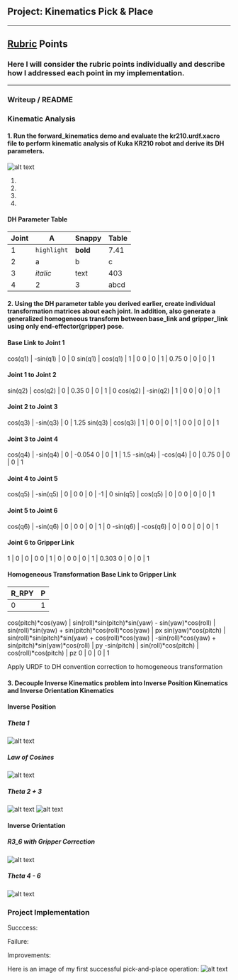 ## Project: Kinematics Pick & Place
---
[//]: # (Image References)

[image1]: ./images/DH_Diagram.png
[image2]: ./images/theta1.png
[image3]: ./images/law_cosines.png
[image4]: ./images/theta2_3.png
[image5]: ./images/theta2_3_equations.png
[image6]: ./images/R3_6.png
[image7]: ./images/theta4_6.png
[image8]: ./images/first_success.png

## [Rubric](https://review.udacity.com/#!/rubrics/972/view) Points
### Here I will consider the rubric points individually and describe how I addressed each point in my implementation.  

---
### Writeup / README

### Kinematic Analysis
#### 1. Run the forward_kinematics demo and evaluate the kr210.urdf.xacro file to perform kinematic analysis of Kuka KR210 robot and derive its DH parameters.

![alt text][image1]

1.
2.
3.
4.

#### DH Parameter Table
Joint | A | Snappy | Table
--- | --- | --- | ---
1 | `highlight` | **bold** | 7.41
2 | a | b | c
3 | *italic* | text | 403
4 | 2 | 3 | abcd

#### 2. Using the DH parameter table you derived earlier, create individual transformation matrices about each joint. In addition, also generate a generalized homogeneous transform between base_link and gripper_link using only end-effector(gripper) pose.

#### Base Link to Joint 1

cos(q1) | -sin(q1) | 0 | 0
sin(q1) |  cos(q1) | 1 | 0
      0 |        0 | 1 | 0.75
      0 |        0 | 0 | 1

#### Joint 1 to Joint 2

sin(q2) |  cos(q2) | 0 | 0.35
      0 |        0 | 1 | 0
cos(q2) | -sin(q2) | 1 | 0
      0 |        0 | 0 | 1

#### Joint 2 to Joint 3

cos(q3) | -sin(q3) | 0 | 1.25
sin(q3) |  cos(q3) | 1 | 0
      0 |        0 | 1 | 0
      0 |        0 | 0 | 1

#### Joint 3 to Joint 4

 cos(q4) | -sin(q4) | 0 | -0.054
       0 |        0 | 1 | 1.5
-sin(q4) | -cos(q4) | 0 | 0.75
       0 |        0 | 0 | 1

#### Joint 4 to Joint 5

cos(q5) | -sin(q5) | 0  | 0
      0 |        0 | -1 | 0
sin(q5) |  cos(q5) | 0  | 0
      0 |        0 | 0  | 1

#### Joint 5 to Joint 6

 cos(q6) | -sin(q6) | 0 | 0
       0 |        0 | 1 | 0
-sin(q6) | -cos(q6) | 0 | 0
       0 |        0 | 0 | 1

#### Joint 6 to Gripper Link

1 | 0 | 0 | 0
0 | 1 | 0 | 0
0 | 0 | 1 | 0.303
0 | 0 | 0 | 1

#### Homogeneous Transformation Base Link to Gripper Link

R_RPY | P
  --- | ---
    0 | 1

cos(pitch)*cos(yaw) | sin(roll)*sin(pitch)*sin(yaw) - sin(yaw)*cos(roll) |  sin(roll)*sin(yaw) + sin(pitch)*cos(roll)*cos(yaw) | px
sin(yaw)*cos(pitch) | sin(roll)*sin(pitch)*sin(yaw) + cos(roll)*cos(yaw) | -sin(roll)*cos(yaw) + sin(pitch)*sin(yaw)*cos(roll) | py
        -sin(pitch) |                               sin(roll)*cos(pitch) |                                cos(roll)*cos(pitch) | pz
                  0 |                                                  0 |                                                   0 | 1

Apply URDF to DH convention correction to homogeneous transformation

#### 3. Decouple Inverse Kinematics problem into Inverse Position Kinematics and Inverse Orientation Kinematics

#### Inverse Position
##### Theta 1
![alt text][image2]

##### Law of Cosines
![alt text][image3]

##### Theta 2 + 3
![alt text][image4]
![alt text][image5]

#### Inverse Orientation
##### R3_6 with Gripper Correction
![alt text][image6]

##### Theta 4 - 6
![alt text][image7]

### Project Implementation

Succcess:

Failure:

Improvements:


Here is an image of my first successful pick-and-place operation:
![alt text][image8]



